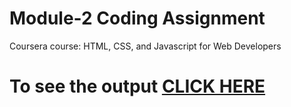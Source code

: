 # Module-2 Coding Assignment

Coursera course: HTML, CSS, and Javascript for Web Developers

# To see the output [CLICK HERE](https://github.com/Rathimeenamanimaran/mod2.git)


